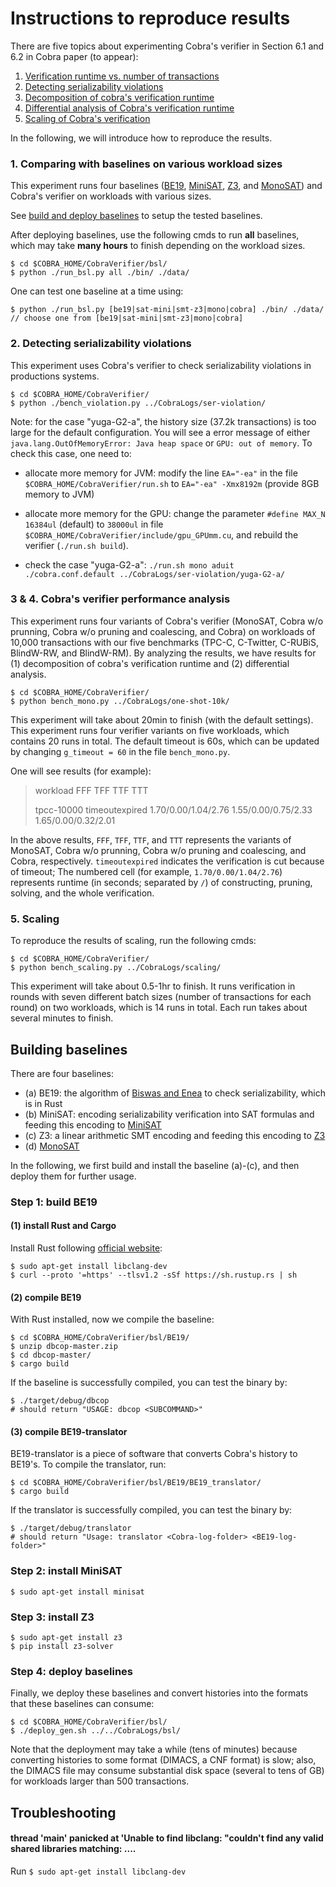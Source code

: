 # Instructions to reproduce results

There are five topics about experimenting Cobra's verifier in Section 6.1 and 6.2 in Cobra paper (to appear):

1. [Verification runtime vs. number of transactions](#bsl)
2. [Detecting serializability violations](#ser_violation)
3. [Decomposition of cobra's verification runtime](#oneshot10k)
4. [Differential analysis of Cobra's verification runtime](#oneshot10k)
5. [Scaling of Cobra's verification](#scaling)

In the following, we will introduce how to reproduce the results.

### 1. <a name='bsl' /> Comparing with baselines on various workload sizes

This experiment runs four baselines ([BE19](https://gitlab.math.univ-paris-diderot.fr/ranadeep/dbcop), [MiniSAT](http://minisat.se/), [Z3](https://github.com/Z3Prover/z3), and [MonoSAT](http://www.cs.ubc.ca/labs/isd/Projects/monosat/)) and Cobra's verifier on workloads with various sizes.

See [build and deploy baselines](#build_bsl) to setup the tested baselines.

After deploying baselines,
use the following cmds to run **all** baselines, which may take **many hours** to finish depending on the workload sizes.

    $ cd $COBRA_HOME/CobraVerifier/bsl/
    $ python ./run_bsl.py all ./bin/ ./data/
    
One can test one baseline at a time using:


    $ python ./run_bsl.py [be19|sat-mini|smt-z3|mono|cobra] ./bin/ ./data/
    // choose one from [be19|sat-mini|smt-z3|mono|cobra]


### 2. <a name='ser_violation' /> Detecting serializability violations

This experiment uses Cobra's verifier to check serializability violations in productions systems.

    $ cd $COBRA_HOME/CobraVerifier/
    $ python ./bench_violation.py ../CobraLogs/ser-violation/


Note: for the case "yuga-G2-a", the history size (37.2k transactions) is too large for the default configuration. You will see a error message of either `java.lang.OutOfMemoryError: Java heap space` or `GPU: out of memory`. To check this case, one need to:

* allocate more memory for JVM: modify the line `EA="-ea"` in the file `$COBRA_HOME/CobraVerifier/run.sh` to `EA="-ea" -Xmx8192m` (provide 8GB memory to JVM)

* allocate more memory for the GPU: change the parameter `#define MAX_N 16384ul` (default) to `38000ul` in file `$COBRA_HOME/CobraVerifier/include/gpu_GPUmm.cu`, and rebuild the verifier (`./run.sh build`).

* check the case  "yuga-G2-a": `./run.sh mono aduit ./cobra.conf.default ../CobraLogs/ser-violation/yuga-G2-a/`


### 3 & 4. <a name='oneshot10k' /> Cobra's verifier performance analysis

This experiment runs four variants of Cobra's verifier (MonoSAT, Cobra w/o prunning, Cobra w/o pruning and coalescing, and Cobra) on workloads of 10,000 transactions with our five benchmarks (TPC-C, C-Twitter, C-RUBiS, BlindW-RW, and BlindW-RM). 
By analyzing the results, we have results for (1) decomposition of cobra's verification runtime and (2) differential analysis.

    $ cd $COBRA_HOME/CobraVerifier/
    $ python bench_mono.py ../CobraLogs/one-shot-10k/
    
This experiment will take about 20min to finish (with the default settings).
This experiment runs four verifier variants on five workloads, which contains 20 runs in total. The default timeout is 60s,
which can be updated by changing `g_timeout = 60` in the file `bench_mono.py`.

One will see results (for example):

>  workload FFF TFF TTF TTT
> 
>  tpcc-10000         timeoutexpired  1.70/0.00/1.04/2.76 1.55/0.00/0.75/2.33  1.65/0.00/0.32/2.01
 
In the above results, `FFF`, `TFF`, `TTF`, and `TTT` represents the variants of MonoSAT, Cobra w/o prunning, Cobra w/o pruning and coalescing, and Cobra, respectively.
`timeoutexpired` indicates the verification is cut because of timeout; 
The numbered cell (for example, `1.70/0.00/1.04/2.76`) represents runtime (in seconds; separated by `/`) of constructing, pruning, solving, and the whole verification.

### 5. <a name='scaling' /> Scaling

To reproduce the results of scaling, run the following cmds:

    $ cd $COBRA_HOME/CobraVerifier/
    $ python bench_scaling.py ../CobraLogs/scaling/

This experiment will take about 0.5-1hr to finish.
It runs verification in rounds with seven different batch sizes (number of transactions for each round) on two workloads, which is 14 runs in total. Each run takes about several minutes to finish.

Building baselines <a name='build_bsl'/>
---

There are four baselines:

* (a) BE19: the algorithm of [Biswas and Enea](https://arxiv.org/abs/1908.04509) to check serializability, which is in Rust
* (b) MiniSAT: encoding serializability verification into SAT formulas and feeding this encoding to [MiniSAT](http://minisat.se/)
* (c) Z3: a linear arithmetic SMT encoding and feeding this encoding to [Z3](https://github.com/Z3Prover/z3) 
* (d) [MonoSAT](http://www.cs.ubc.ca/labs/isd/Projects/monosat/)

In the following, we first build and install the baseline (a)-(c), and then deploy them for further usage.

### Step 1: build BE19

#### (1) install Rust and Cargo

Install Rust following [official website](https://www.rust-lang.org/tools/install):

    $ sudo apt-get install libclang-dev
    $ curl --proto '=https' --tlsv1.2 -sSf https://sh.rustup.rs | sh


#### (2) compile BE19

With Rust installed, now we compile the baseline:

    $ cd $COBRA_HOME/CobraVerifier/bsl/BE19/
    $ unzip dbcop-master.zip
    $ cd dbcop-master/
    $ cargo build

If the baseline is successfully compiled, you can test the binary by:

    $ ./target/debug/dbcop
    # should return "USAGE: dbcop <SUBCOMMAND>"

#### (3) compile BE19-translator

BE19-translator is a piece of software that converts Cobra's history to BE19's. To compile the translator, run:

    $ cd $COBRA_HOME/CobraVerifier/bsl/BE19/BE19_translator/
    $ cargo build

If the translator is successfully compiled, you can test the binary by:

    $ ./target/debug/translator
    # should return "Usage: translator <Cobra-log-folder> <BE19-log-folder>"

### Step 2: install MiniSAT

    $ sudo apt-get install minisat
    
    
### Step 3: install Z3

    $ sudo apt-get install z3
    $ pip install z3-solver

### Step 4: deploy baselines

Finally, we deploy these baselines and convert histories into the formats that these baselines can consume:

	$ cd $COBRA_HOME/CobraVerifier/bsl/
    $ ./deploy_gen.sh ../../CobraLogs/bsl/

Note that the deployment may take a while (tens of minutes) because converting histories to some format (DIMACS, a CNF format) is slow; also, the DIMACS file may consume substantial disk space (several to tens of GB) for workloads larger than 500 transactions. 


Troubleshooting
------- 
#### thread 'main' panicked at 'Unable to find libclang: "couldn\'t find any valid shared libraries matching: ....

Run `$ sudo apt-get install libclang-dev`